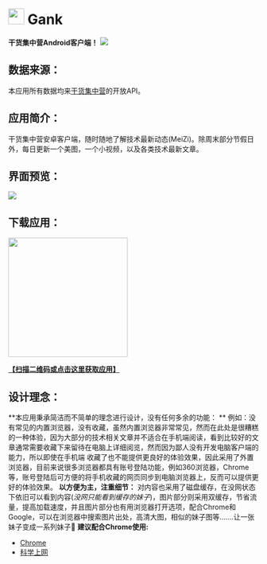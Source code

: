 # <img src="http://ww4.sinaimg.cn/large/005Xtdi2jw1f2z87fyupqj3074074glu.jpg" width=32/> Gank
**干货集中营Android客户端！**
![](http://ww1.sinaimg.cn/large/005Xtdi2jw1f2ztnuj83bj30rs0i5tbo.jpg)
## 数据来源：
  本应用所有数据均来[干货集中营](http://gank.io/)的开放API。
## 应用简介：
  干货集中营安卓客户端，随时随地了解技术最新动态(MeiZi)。除周末部分节假日外，每日更新一个美图，一个小视频，以及各类技术最新文章。
## 界面预览：
![](http://ww2.sinaimg.cn/large/005Xtdi2jw1f304pnc0h5j30sg0lcn3p.jpg)
## 下载应用：
<img src="http://ww1.sinaimg.cn/large/005Xtdi2jw1f306z4hhcwj30b40b4ab5.jpg" width=240/>

[**【扫描二维码或点击这里获取应用】**](http://fir.im/GankByGcsSloop)
## 设计理念：
 **本应用秉承简洁而不简单的理念进行设计，没有任何多余的功能： **
 例如：没有常见的内置浏览器，没有收藏，虽然内置浏览器非常常见，然而在此处是很糟糕的一种体验，因为大部分的技术相关文章并不适合在手机端阅读，看到比较好的文章通常需要收藏下来留待在电脑上详细阅览，然而因为鄙人没有开发电脑客户端的能力，所以即使在手机端 收藏了也不能提供更良好的体验效果，因此采用了外置浏览器，目前来说很多浏览器都具有账号登陆功能，例如360浏览器，Chrome等，账号登陆后可方便的将手机收藏的网页同步到电脑浏览器上，反而可以提供更好的体验效果。
 **以方便为主，注重细节：**
 对内容也采用了磁盘缓存，在没网状态下依旧可以看到内容(*没网只能看到缓存的妹子*)，图片部分则采用双缓存，节省流量，提高加载速度，并且图片部分也有用浏览器打开选项，配合Chrome和Google，可以在浏览器中搜索图片出处，高清大图，相似的妹子图等.......让一张妹子变成一系列妹子:underage:
 **建议配合Chrome使用:**
 * [Chrome](https://www.google.com/chrome/browser/desktop/index.html)
 * [科学上网](https://github.com/GcsSloop/Note/blob/master/GFW/README.md)

